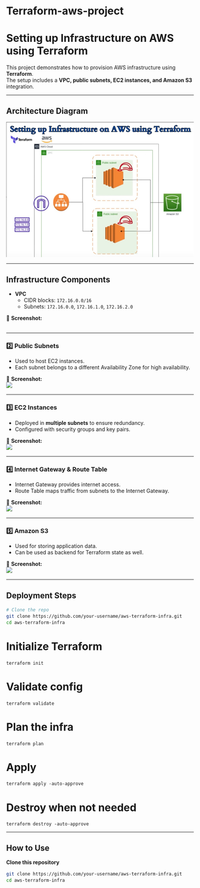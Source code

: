 # Terraform-aws-project
# Setting up Infrastructure on AWS using Terraform

This project demonstrates how to provision AWS infrastructure using **Terraform**.  
The setup includes a **VPC, public subnets, EC2 instances, and Amazon S3** integration.

---

## Architecture Diagram

![](./AWS%20Terraform%20Infra.jpg)

---

##  Infrastructure Components

- **VPC**
  - CIDR blocks: `172.16.0.0/16`
  - Subnets: `172.16.0.0`, `172.16.1.0`, `172.16.2.0`

📸 **Screenshot:**  
![]()

---

### 2️⃣ Public Subnets
- Used to host EC2 instances.
- Each subnet belongs to a different Availability Zone for high availability.

📸 **Screenshot:**  
![](./images/public-subnets.png)

---

### 3️⃣ EC2 Instances
- Deployed in **multiple subnets** to ensure redundancy.
- Configured with security groups and key pairs.

📸 **Screenshot:**  
![](./images/ec2.png)

---

### 4️⃣ Internet Gateway & Route Table
- Internet Gateway provides internet access.
- Route Table maps traffic from subnets to the Internet Gateway.

📸 **Screenshot:**  
![](./images/igw-route.png)

---

### 5️⃣ Amazon S3
- Used for storing application data.
- Can be used as backend for Terraform state as well.

📸 **Screenshot:**  
![](./images/s3.png)

---


## Deployment Steps

```bash
# Clone the repo
git clone https://github.com/your-username/aws-terraform-infra.git
cd aws-terraform-infra
```
# Initialize Terraform
```
terraform init
```
# Validate config
```
terraform validate
```
# Plan the infra
```
terraform plan
```
# Apply
```
terraform apply -auto-approve
```
# Destroy when not needed
```
terraform destroy -auto-approve
```
---
## How to Use

**Clone this repository**
   ```bash
   git clone https://github.com/your-username/aws-terraform-infra.git
   cd aws-terraform-infra
